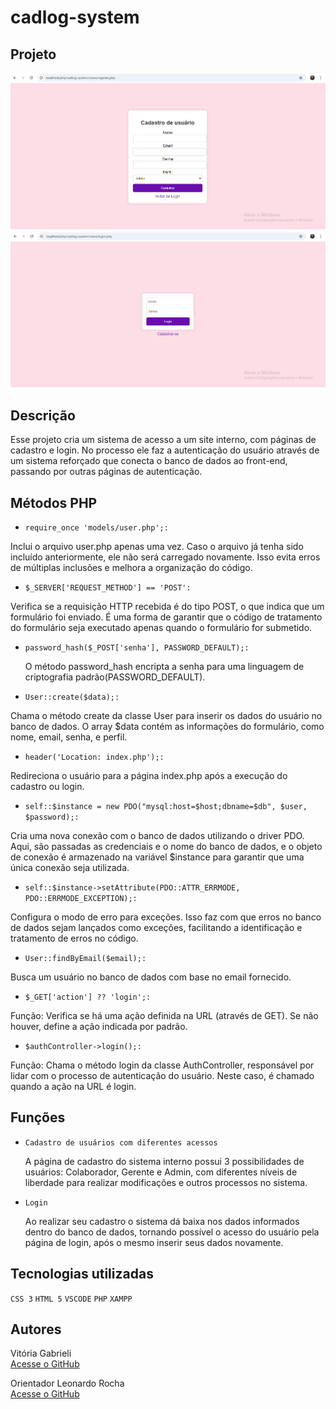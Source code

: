 # cadlog-system

## Projeto

![img](imgs/tela-cadastro.png)
![img](imgs/tela-login.png)


## Descrição

Esse projeto cria um sistema de acesso a um site interno, com páginas de cadastro e login. No processo ele faz a autenticação do usuário através de um sistema reforçado que conecta o banco de dados ao front-end, passando por outras páginas de autenticação.

## Métodos PHP

- ``require_once 'models/user.php';:``

Inclui o arquivo user.php apenas uma vez. Caso o arquivo já tenha sido incluído anteriormente, ele não será carregado novamente. Isso evita erros de múltiplas inclusões e melhora a organização do código.



- ``$_SERVER['REQUEST_METHOD'] == 'POST':``

Verifica se a requisição HTTP recebida é do tipo POST, o que indica que um formulário foi enviado. É uma forma de garantir que o código de tratamento do formulário seja executado apenas quando o formulário for submetido.



- ``password_hash($_POST['senha'], PASSWORD_DEFAULT);:``

  O método password_hash encripta a senha para uma linguagem de criptografia padrão(PASSWORD_DEFAULT).

- ``User::create($data);:``

Chama o método create da classe User para inserir os dados do usuário no banco de dados. O array $data contém as informações do formulário, como nome, email, senha, e perfil.



- ``header('Location: index.php');:``

Redireciona o usuário para a página index.php após a execução do cadastro ou login. 



- ``self::$instance = new PDO("mysql:host=$host;dbname=$db", $user, $password);:``

Cria uma nova conexão com o banco de dados utilizando o driver PDO. Aqui, são passadas as credenciais e o nome do banco de dados, e o objeto de conexão é armazenado na variável $instance para garantir que uma única conexão seja utilizada.



- ``self::$instance->setAttribute(PDO::ATTR_ERRMODE, PDO::ERRMODE_EXCEPTION);:``

Configura o modo de erro para exceções. Isso faz com que erros no banco de dados sejam lançados como exceções, facilitando a identificação e tratamento de erros no código.



- ``User::findByEmail($email);:``

Busca um usuário no banco de dados com base no email fornecido.


- ``$_GET['action'] ?? 'login';:``

Função: Verifica se há uma ação definida na URL (através de GET). Se não houver, define a ação indicada por padrão.


- ``$authController->login();:``

Função: Chama o método login da classe AuthController, responsável por lidar com o processo de autenticação do usuário. Neste caso, é chamado quando a ação na URL é login.

## Funções

- ``Cadastro de usuários com diferentes acessos``

  A página de cadastro do sistema interno possui 3 possibilidades de usuários: Colaborador, Gerente e Admin, com diferentes níveis de liberdade para realizar modificações e outros processos no sistema.

- ``Login``

  Ao realizar seu cadastro o sistema dá baixa nos dados informados dentro do banco de dados, tornando possível o acesso do usuário pela página de login, após o mesmo inserir seus dados novamente.
  
## Tecnologias utilizadas

``CSS 3`` ``HTML 5`` ``VSCODE``
``PHP`` ``XAMPP``

## Autores

Vitória Gabrieli  
[Acesse o GitHub](https://github.com/vickieww)  

Orientador Leonardo Rocha  
[Acesse o GitHub](https://github.com/LeonardoRochaMarista)
